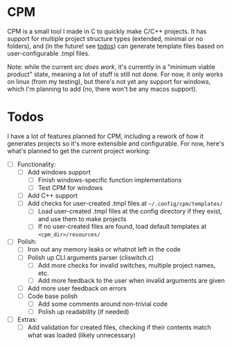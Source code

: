 # CPM
CPM is a small tool I made in C to quickly make C/C++ projects. It has support for multiple project
structure types (extended, minimal or no folders), and (in the future! see [todos](https://github.com/TimeCubed/cpm/blob/main/README.md#Todos)) can generate
template files based on user-configurable .tmpl files.

Note: while the current src *does work*, it's currently in a "minimum viable product" state, meaning
a lot of stuff is still not done. For now, it only works on linux (from my testing), but there's not
yet any support for windows, which I'm planning to add (no, there won't be any macos support).

# Todos
I have a lot of features planned for CPM, including a rework of how it generates projects so it's
more extensible and configurable. For now, here's what's planned to get the current project working:

- [ ] Functionality:
    - [ ] Add windows support
        - [ ] Finish windows-specific function implementations
        - [ ] Test CPM for windows
    - [ ] Add C++ support
    - [ ] Add checks for user-created .tmpl files at `~/.config/cpm/templates/`
        - [ ] Load user-created .tmpl files at the config directory if they exist, and use them to make projects
        - [ ] If no user-created files are found, load default templates at `<cpm_dir>/resources/`
- [ ] Polish:
    - [ ] Iron out any memory leaks or whatnot left in the code
    - [ ] Polish up CLI arguments parser (cliswitch.c)
        - [ ] Add more checks for invalid switches, multiple project names, etc.
        - [ ] Add more feedback to the user when invalid arguments are given
    - [ ] Add more user feedback on errors
    - [ ] Code base polish
        - [ ] Add some comments around non-trivial code
        - [ ] Polish up readability (if needed)
- [ ] Extras:
    - [ ] Add validation for created files, checking if their contents match what was loaded (likely unnecessary)
